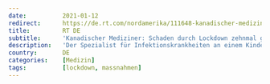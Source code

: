 ```yaml
---
date:          2021-01-12
redirect:      https://de.rt.com/nordamerika/111648-kanadischer-mediziner-schaden-durch-lockdown-zehnmal-groesser-als-nutzen/
title:         RT DE
subtitle:      'Kanadischer Mediziner: Schaden durch Lockdown zehnmal größer als Nutzen'
description:   'Der Spezialist für Infektionskrankheiten an einem Kinderkrankenhaus im kanadischen Edmonton und Professor an der Universität Alberta Dr. Ari Joffe fordert Kosten-Nutzen-Analysen, bevor Lockdowns beschlossen werden. Sonst könne der Schaden zehnmal größer sein als durch COVID-19.'
country:       DE
categories:    [Medizin]
tags:          [lockdown, massnahmen]
---
```

